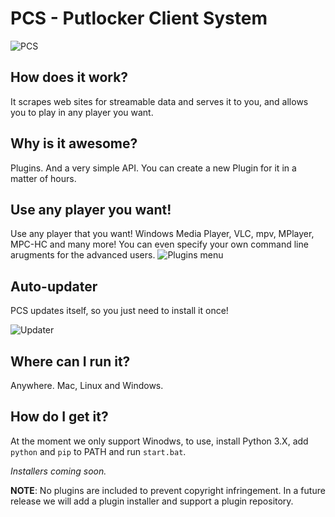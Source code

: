 # PCS - Putlocker Client System
![PCS](http://i.imgur.com/J6dyIND.png)

## How does it work?
It scrapes web sites for streamable data and serves it to you, and allows you to
play in any player you want.

## Why is it awesome?
Plugins. And a very simple API. You can create a new Plugin for it in
a matter of hours.

## Use any player you want!
 Use any player that you want! Windows Media Player, VLC, mpv, MPlayer, MPC-HC and
 many more! You can even specify your own command line arugments for the advanced users.
 ![Plugins menu](http://i.imgur.com/i5FZU6s.png)

## Auto-updater
PCS updates itself, so you just need to install it once!

![Updater](http://i.imgur.com/s9SiDUC.png)

## Where can I run it?
Anywhere. Mac, Linux and Windows.

## How do I get it?
At the moment we only support Winodws, to use, install Python 3.X, add `python` and `pip` to PATH and run `start.bat`.

*Installers coming soon.*

__NOTE__: No plugins are included to prevent copyright infringement. In a future release we will add a plugin installer and support a plugin repository.